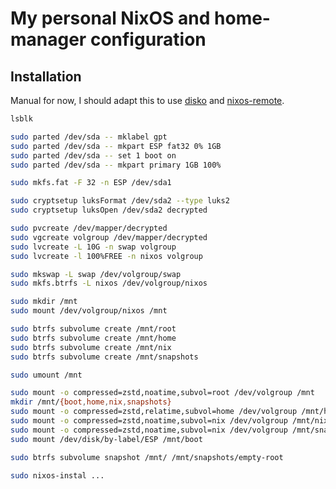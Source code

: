 # My personal NixOS and home-manager configuration

## Installation

Manual for now, I should adapt this to use [disko] and [nixos-remote].

[disko]: https://github.com/nix-community/disko
[nixos-remote]: https://github.com/numtide/nixos-remote

```bash
lsblk

sudo parted /dev/sda -- mklabel gpt
sudo parted /dev/sda -- mkpart ESP fat32 0% 1GB
sudo parted /dev/sda -- set 1 boot on
sudo parted /dev/sda -- mkpart primary 1GB 100%

sudo mkfs.fat -F 32 -n ESP /dev/sda1

sudo cryptsetup luksFormat /dev/sda2 --type luks2
sudo cryptsetup luksOpen /dev/sda2 decrypted

sudo pvcreate /dev/mapper/decrypted
sudo vgcreate volgroup /dev/mapper/decrypted
sudo lvcreate -L 10G -n swap volgroup
sudo lvcreate -l 100%FREE -n nixos volgroup

sudo mkswap -L swap /dev/volgroup/swap
sudo mkfs.btrfs -L nixos /dev/volgroup/nixos

sudo mkdir /mnt
sudo mount /dev/volgroup/nixos /mnt

sudo btrfs subvolume create /mnt/root
sudo btrfs subvolume create /mnt/home
sudo btrfs subvolume create /mnt/nix
sudo btrfs subvolume create /mnt/snapshots

sudo umount /mnt

sudo mount -o compressed=zstd,noatime,subvol=root /dev/volgroup /mnt
mkdir /mnt/{boot,home,nix,snapshots}
sudo mount -o compressed=zstd,relatime,subvol=home /dev/volgroup /mnt/home
sudo mount -o compressed=zstd,noatime,subvol=nix /dev/volgroup /mnt/nix
sudo mount -o compressed=zstd,noatime,subvol=nix /dev/volgroup /mnt/snapshots
sudo mount /dev/disk/by-label/ESP /mnt/boot

sudo btrfs subvolume snapshot /mnt/ /mnt/snapshots/empty-root

sudo nixos-instal ...
```
